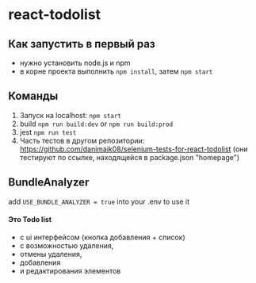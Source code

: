 # react-todolist

## Как запустить в первый раз

- нужно установить node.js и npm
- в корне проекта выполнить `npm install`, затем `npm start`

## Команды

1. Запуск на localhost: `npm start`
2. build `npm run build:dev` or `npm run build:prod`
3. jest `npm run test`
4. Часть тестов в другом репозитории: https://github.com/danimaik08/selenium-tests-for-react-todolist (они тестируют по ссылке, находящейся в package.json "homepage")

## BundleAnalyzer

add `USE_BUNDLE_ANALYZER = true` into your .env to use it

#### Это Todo list

- с ui интерфейсом (кнопка добавления + список)
- с возможностью удаления,
- отмены удаления,
- добавления
- и редактирования элементов
